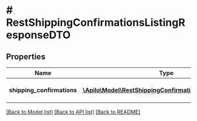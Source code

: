 # # RestShippingConfirmationsListingResponseDTO

## Properties

Name | Type | Description | Notes
------------ | ------------- | ------------- | -------------
**shipping_confirmations** | [**\Apilo\Model\RestShippingConfirmationsListingItemDTO[]**](RestShippingConfirmationsListingItemDTO.md) | List of shipping confirmations | [optional]

[[Back to Model list]](../../README.md#models) [[Back to API list]](../../README.md#endpoints) [[Back to README]](../../README.md)
